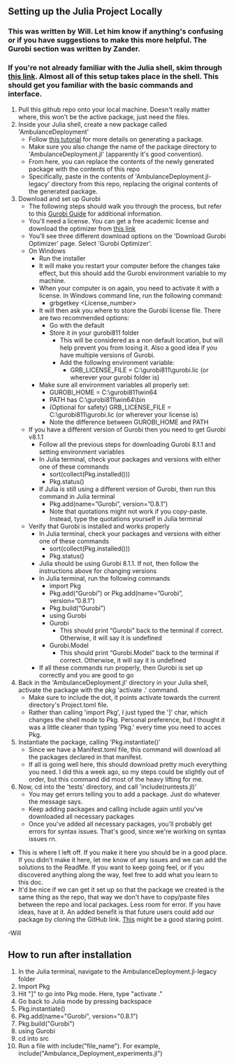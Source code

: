 ## Setting up the Julia Project Locally
### This was written by Will.  Let him know if anything's confusing or if you have suggestions to make this more helpful. The Gurobi section was written by Zander.
### If you're not already familiar with the Julia shell, skim through [this link][1].  Almost all of this setup takes place in the shell.  This should get you familiar with the basic commands and interface.
1. Pull this github repo onto your local machine.  Doesn't really matter where, this won't be the active package, just need the files.
2. Inside your Julia shell, create a new package called 'AmbulanceDeployment'
   * Follow [this tutorial][2] for more details on generating a package.
   * Make sure you also change the name of the package directory to 'AmbulanceDeployment.jl' (apparently it's good convention).
   * From here, you can replace the contents of the newly generated package with the contents of this repo
   * Specifically, paste in the contents of 'AmbulanceDeployment.jl-legacy' directory from this repo, replacing the original contents of the generated package.
3. Download and set up Gurobi
    * The following steps should walk you through the process, but refer to this [Gurobi Guide][5] for additional information.
    * You'll need a license.  You can get a free academic license and download the optimizer from [this link][3]
    * You'll see three different download options on the 'Download Gurobi Optimizer' page.  Select 'Gurobi Optimizer'.
    * On Windows
        * Run the installer
        * It will make you restart your computer before the changes take effect, but this should add the Gurobi environment variable to my machine.
        * When your computer is on again, you need to activate it with a license. In Windows command line, run the following command:
            * grbgetkey <License_number>
        * It will then ask you where to store the Gurobi license file. There are two recommended options:
            * Go with the default
            * Store it in your gurobi811 folder
                * This will be considered as a non default location, but will help prevent you from losing it. Also a good idea if you have multiple versions of Gurobi.
                * Add the following environment variable:
                    * GRB_LICENSE_FILE = C:\gurobi811\gurobi.lic (or wherever your gurobi folder is)
        * Make sure all environment variables all properly set:
            * GUROBI_HOME = C:\gurobi811\win64
            * PATH has C:\gurobi811\win64\bin
            * (Optional for safety) GRB_LICENSE_FILE = C:\gurobi811\gurobi.lic (or wherever your license is)
            * Note the difference between GUROBI_HOME and PATH
    * If you have a different version of Gurobi then you need to get Gurobi v8.1.1
        * Follow all the previous steps for downloading Gurobi 8.1.1 and setting environment variables
        * In Julia terminal, check your packages and versions with either one of these commands
            * sort(collect(Pkg.installed()))
            * Pkg.status()
        * If Julia is still using a different version of Gurobi, then run this command in Julia terminal
            * Pkg.add(name=”Gurobi”, version=”0.8.1”)
            * Note that quotations might not work if you copy-paste. Instead, type the quotations yourself in Julia terminal
    * Verify that Gurobi is installed and works properly
        * In Julia terminal, check your packages and versions with either one of these commands
            * sort(collect(Pkg.installed()))
            * Pkg.status()
        * Julia should be using Gurobi 8.1.1. If not, then follow the instructions above for changing versions
        * In Julia terminal, run the following commands
            * import Pkg
            * Pkg.add(“Gurobi”) or Pkg.add(name=”Gurobi”, version=”0.8.1”)
            * Pkg.build(“Gurobi”)
            * using Gurobi
            * Gurobi
                * This should print “Gurobi” back to the terminal if correct. Otherwise, it will say it is undefined
            * Gurobi.Model
                * This should print “Gurobi.Model” back to the terminal if correct. Otherwise, it will say it is undefined
        * If all these commands run properly, then Gurobi is set up correctly and you are good to go
4. Back in the 'AmbulanceDeployment.jl' directory in your Julia shell, activate the package with the pkg 'activate .' command.  
    * Make sure to include the dot, it points activate towards the current directory's Project.toml file.  
    * Rather than calling 'import Pkg', I just typed the ']' char, which changes the shell mode to Pkg.  Personal preference, but I thought it was a little cleaner than typing 'Pkg.' every time you need to acces Pkg. 
5. Instantiate the package, calling 'Pkg.instantiate()'
    * Since we have a Manifest.toml file, this command will download all the packages declared in that manifest.
    * If all is going well here, this should download pretty much everything you need.  I did this a week ago, so my steps could be slightly out of order, but this command did most of the heavy lifting for me.
6. Now, cd into the 'tests' directory, and call 'include(runtests.jl)'
    * You may get errors telling you to add a package.  Just do whatever the message says.
    * Keep adding packages and calling include again until you've downloaded all necessary packages
    * Once you've added all necessary packages, you'll probably get errors for syntax issues.  That's good, since we're working on syntax issues rn.

* This is where I left off.  If you make it here you should be in a good place.  If you didn't make it here, let me know of any issues and we can add the solutions to the ReadMe.  If you want to keep going feel, or if you discovered anything along the way, feel free to add what you learn to this doc.
* It'd be nice if we can get it set up so that the package we created is the same thing as the repo, that way we don't have to copy/paste files between the repo and local packages.  Less room for error.  If you have ideas, have at it.  An added benefit is that future users could add our package by cloning the GitHub link. [This][4] might be a good staring point.

-Will

## How to run after installation
1. In the Julia terminal, navigate to the AmbulanceDeployment.jl-legacy folder
2. Import Pkg
3. Hit "]" to go into Pkg mode. Here, type "activate ."
4. Go back to Julia mode by pressing backspace
5. Pkg.instantiate()
6. Pkg.add(name="Gurobi", version="0.8.1")
7. Pkg.build("Gurobi")
8. using Gurobi
9. cd into src
10. Run a file with include("file_name"). For example, include("Ambulance_Deployment_experiments.jl")


[1]: https://docs.julialang.org/en/v1/stdlib/REPL/
[2]: https://julialang.github.io/Pkg.jl/v1/creating-packages/
[3]: https://www.gurobi.com/academia/academic-program-and-licenses/
[4]: http://ucidatascienceinitiative.github.io/IntroToJulia/Html/GithubIntroduction
[5]: https://www.gurobi.com/wp-content/plugins/hd_documentations/content/pdf/quickstart_windows_8.1.pdf
